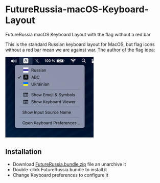 # FutureRussia-macOS-Keyboard-Layout
FutureRussia macOS Keyboard Layout with the flag without a red bar

This is the standard Russian keyboard layout for MacOS, but flag icons without a red bar mean we are against war. The author of the flag idea: <Please let me know the name>
  
![FutureRussia macOS Keyboard Layout](FutureRussia-macOS-Keyboard-Layout.png)
  
## Installation
- Download [FutureRussia.bundle.zip](FutureRussia.bundle.zip) file an unarchive it
- Double-click FutureRussia.bundle to install it
- Change Keyboard preferences to configure it
